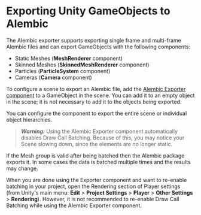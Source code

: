 # Exporting Unity GameObjects to Alembic

The Alembic exporter supports exporting single frame and multi-frame Alembic files and can export GameObjects with the following components:

- Static Meshes (**MeshRenderer** component)
- Skinned Meshes (**SkinnedMeshRenderer** component)
- Particles (**ParticleSystem** component)
- Cameras (**Camera** component)

To configure a scene to export an Alembic file, add the [Alembic Exporter component](ref_Exporter.html) to a GameObject in the scene. You can add it to an empty object in the scene; it is not necessary to add it to the objects being exported. 

You can configure the component to export the entire scene or individual object hierarchies.

> ***Warning:*** Using the Alembic Exporter component automatically disables Draw Call Batching. Because of this, you may notice your Scene slowing down, since the elements are no longer static. 

If the Mesh group is valid after being batched then the Alembic package exports it. In some cases the data is batched multiple times and the results may change.  

When you are done using the Exporter component and want to re-enable batching in your project, open the Rendering section of Player settings (from Unity's main menu: **Edit** > **Project Settings** > **Player** > **Other Settings** > **Rendering**). However, it is not recommended to re-enable Draw Call Batching while using the Alembic Exporter component.


